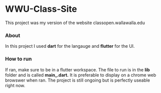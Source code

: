 # WWU-Class-Site

This project was my version of the website classopen.wallawalla.edu 

### About 
In this project I used **dart** for the langauge and **flutter** for the UI. 

### How to run
If ran, make sure to be in a flutter workspace. The file to run is in the **lib** folder and is called **main_.dart.** It is preferable to display on a chrome web browswer when ran. The project is still ongoing but is perfectly useable right now.
